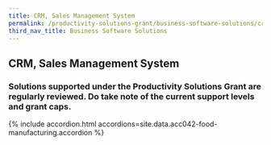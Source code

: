 ```yaml
---
title: CRM, Sales Management System
permalink: /productivity-solutions-grant/business-software-solutions/crm-sales-management-system/
third_nav_title: Business Software Solutions
---
```


## CRM, Sales Management System

### Solutions supported under the Productivity Solutions Grant are regularly reviewed. Do take note of the current support levels and grant caps.

{% include accordion.html accordions=site.data.acc042-food-manufacturing.accordion %}